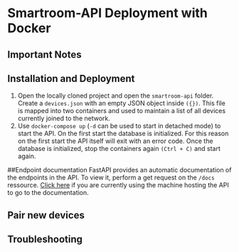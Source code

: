 # Smartroom-API Deployment with Docker

## Important Notes



## Installation and Deployment
1. Open the locally cloned project and open the ```smartroom-api``` folder. Create a ```devices.json``` with an empty JSON object inside ```({})```. This file is mapped into two containers and used to maintain a list of all devices currently joined to the network.
2.  Use ```docker-compose up``` (```-d``` can be used to start in detached mode) to start the API. On the first start the database is initialized. For this reason on the first start the API itself will exit with an error code. Once the database is initialized, stop the containers again ```(Ctrl + C)``` and start again. 

##Endpoint documentation
FastAPI provides an automatic documentation of the endpoints in the API. To view it, perform a get request on the ```/docs``` ressource. [Click here](localhost:8000/docs) if you are currently using the machine hosting the API to go to the documentation.

## Pair new devices

## Troubleshooting



